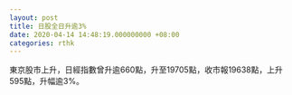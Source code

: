 ```yaml
---
layout: post
title: 日股全日升逾3%
date: 2020-04-14 14:48:19.000000000 +08:00
categories: rthk
---
```


東京股市上升，日經指數曾升逾660點，升至19705點，收市報19638點，上升595點，升幅逾3%。
